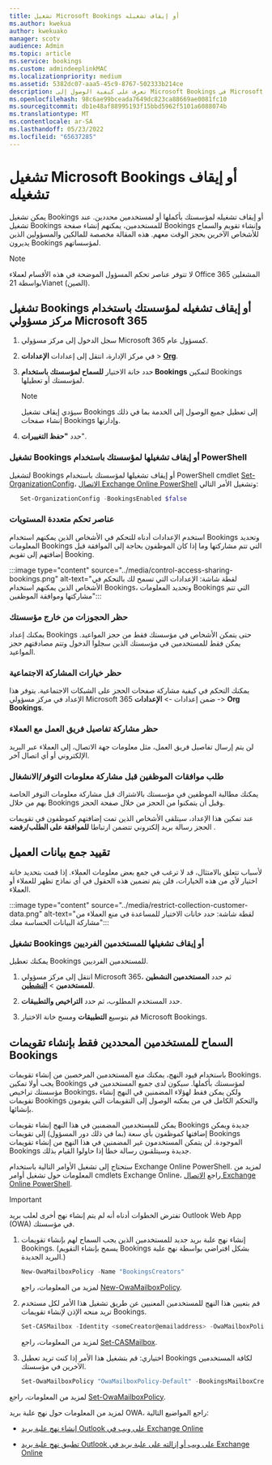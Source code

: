 ```yaml
---
title: تشغيل Microsoft Bookings أو إيقاف تشغيله
ms.author: kwekua
author: kwekuako
manager: scotv
audience: Admin
ms.topic: article
ms.service: bookings
ms.custom: admindeeplinkMAC
ms.localizationpriority: medium
ms.assetid: 5382dc07-aaa5-45c9-8767-502333b214ce
description: تعرف على كيفية الوصول إلى Microsoft Bookings في Microsoft 365.
ms.openlocfilehash: 98c6ae99bceada7649dc823ca88669ae0081fc10
ms.sourcegitcommit: db1e48af88995193f15bbd5962f5101a6088074b
ms.translationtype: MT
ms.contentlocale: ar-SA
ms.lasthandoff: 05/23/2022
ms.locfileid: "65637285"
---
```

# <a name="turn-microsoft-bookings-on-or-off"></a>تشغيل Microsoft Bookings أو إيقاف تشغيله

يمكن تشغيل Bookings أو إيقاف تشغيله لمؤسستك بأكملها أو لمستخدمين محددين. عند تشغيل Bookings للمستخدمين، يمكنهم إنشاء صفحة Bookings وإنشاء تقويم والسماح للأشخاص الآخرين بحجز الوقت معهم. هذه المقالة مخصصة للمالكين والمسؤولين الذين يديرون Bookings لمؤسساتهم.

> [!NOTE]
> لا تتوفر عناصر تحكم المسؤول الموضحة في هذه الأقسام لعملاء Office 365 المشغلين بواسطة 21Vianet (الصين).

## <a name="turn-bookings-on-or-off-for-your-organization-using-the-microsoft-365-admin-center"></a>تشغيل Bookings أو إيقاف تشغيله لمؤسستك باستخدام مركز مسؤولي Microsoft 365

1. سجل الدخول إلى مركز مسؤولي Microsoft 365 كمسؤول عام.

2. في مركز الإدارة، انتقل إلى إعدادات **الإعدادات** \> <a href="https://go.microsoft.com/fwlink/p/?linkid=2053743" target="_blank">**Org**</a>.

3. حدد خانة الاختيار **للسماح لمؤسستك باستخدام Bookings** لتمكين Bookings لمؤسستك أو تعطيلها.

   > [!NOTE]
   > سيؤدي إيقاف تشغيل Bookings إلى تعطيل جميع الوصول إلى الخدمة بما في ذلك إنشاء صفحات Bookings وإدارتها.

4. حدد **"حفظ التغييرات**".

### <a name="turn-bookings-on-or-off-for-your-organization-using-powershell"></a>تشغيل Bookings أو إيقاف تشغيلها لمؤسستك باستخدام PowerShell

لتشغيل Bookings أو إيقاف تشغيلها لمؤسستك باستخدام PowerShell cmdlet [Set-OrganizationConfig](/powershell/module/exchange/set-organizationconfig)، [الاتصال Exchange Online PowerShell](/powershell/exchange/connect-to-exchange-online-powershell) وتشغيل الأمر التالي:

```PowerShell
   Set-OrganizationConfig -BookingsEnabled $false
```

### <a name="granular-controls"></a>عناصر تحكم متعددة المستويات

استخدم الإعدادات أدناه للتحكم في الأشخاص الذين يمكنهم استخدام Bookings وتحديد المعلومات Bookings التي تتم مشاركتها وما إذا كان الموظفون بحاجة إلى الموافقة قبل إضافتهم إلى تقويم Booking.

:::image type="content" source="../media/control-access-sharing-bookings.png" alt-text="لقطة شاشة: الإعدادات التي تسمح لك بالتحكم في الأشخاص الذين يمكنهم استخدام Bookings، وتحديد المعلومات Bookings التي تتم مشاركتها وموافقة الموظفين":::

### <a name="block-bookings-from-outside-your-organization"></a>حظر الحجوزات من خارج مؤسستك

يمكنك إعداد Bookings حتى يتمكن الأشخاص في مؤسستك فقط من حجز المواعيد. يمكن فقط للمستخدمين في مؤسستك الذين سجلوا الدخول وتتم مصادقتهم حجز المواعيد.

### <a name="block-social-sharing-options"></a>حظر خيارات المشاركة الاجتماعية

يمكنك التحكم في كيفية مشاركة صفحات الحجز على الشبكات الاجتماعية. يتوفر هذا الإعداد في مركز مسؤولي Microsoft 365 ضمن إعدادات  -> **الإعدادات** ->  **Org** **Bookings**.

### <a name="block-sharing-staff-details-with-customers"></a>حظر مشاركة تفاصيل فريق العمل مع العملاء

لن يتم إرسال تفاصيل فريق العمل، مثل معلومات جهة الاتصال، إلى العملاء عبر البريد الإلكتروني أو أي اتصال آخر.

### <a name="require-staff-approvals-before-sharing-freebusy-information"></a>طلب موافقات الموظفين قبل مشاركة معلومات التوفر/الانشغال

يمكنك مطالبة الموظفين في مؤسستك بالاشتراك قبل مشاركة معلومات التوفر الخاصة بهم من خلال Bookings وقبل أن يتمكنوا من الحجز من خلال صفحة الحجز.

عند تمكين هذا الإعداد، سيتلقى الأشخاص الذين تمت إضافتهم كموظفون في تقويمات الحجز رسالة بريد إلكتروني تتضمن ارتباطا **للموافقة على الطلب/رفضه** .

## <a name="restrict-collection-of-customer-data"></a>تقييد جمع بيانات العميل

لأسباب تتعلق بالامتثال، قد لا ترغب في جمع بعض معلومات العملاء. إذا قمت بتحديد خانة اختيار لأي من هذه الخيارات، فلن يتم تضمين هذه الحقول في أي نماذج تظهر للعملاء أو العملاء.

:::image type="content" source="../media/restrict-collection-customer-data.png" alt-text="لقطة شاشة: حدد خانات الاختيار للمساعدة في منع العملاء من مشاركة البيانات الحساسة معك":::

### <a name="turn-bookings-on-or-off-for-individual-users"></a>تشغيل Bookings أو إيقاف تشغيلها للمستخدمين الفرديين

يمكنك تعطيل Bookings للمستخدمين الفرديين.

1. انتقل إلى مركز مسؤولي Microsoft 365، ثم حدد **المستخدمين النشطين للمستخدمين** \> <a href="https://go.microsoft.com/fwlink/p/?linkid=834822" target="_blank">**النشطين**</a>.

1. حدد المستخدم المطلوب، ثم حدد **التراخيص والتطبيقات**.

1. قم بتوسيع **التطبيقات** ومسح خانة الاختيار Microsoft Bookings.

## <a name="allow-only-selected-users-to-create-bookings-calendars"></a>السماح للمستخدمين المحددين فقط بإنشاء تقويمات Bookings

باستخدام قيود النهج، يمكنك منع المستخدمين المرخصين من إنشاء تقويمات Bookings. يجب أولا تمكين Bookings لمؤسستك بأكملها. سيكون لدى جميع المستخدمين في مؤسستك تراخيص Bookings، ولكن يمكن فقط لهؤلاء المضمنين في النهج إنشاء تقويمات Bookings والتحكم الكامل في من يمكنه الوصول إلى التقويمات التي يقومون بإنشائها.

يمكن للمستخدمين المضمنين في هذا النهج إنشاء تقويمات Bookings جديدة ويمكن إضافتها كموظفون بأي سعة (بما في ذلك دور المسؤول) إلى تقويمات Bookings الموجودة. لن يتمكن المستخدمون غير المضمنين في هذا النهج من إنشاء تقويمات Bookings جديدة وسيتلقىون رسالة خطأ إذا حاولوا القيام بذلك.

ستحتاج إلى تشغيل الأوامر التالية باستخدام Exchange Online PowerShell. لمزيد من المعلومات حول تشغيل أوامر cmdlets Exchange Online، راجع [الاتصال Exchange Online PowerShell](/powershell/exchange/connect-to-exchange-online-powershell).

> [!IMPORTANT]
> تفترض الخطوات أدناه أنه لم يتم إنشاء نهج أخرى لعلب بريد Outlook Web App (OWA) في مؤسستك.

1. إنشاء نهج علبة بريد جديد للمستخدمين الذين يجب السماح لهم بإنشاء تقويمات Bookings. (يسمح بإنشاء التقويم Bookings بشكل افتراضي بواسطة نهج علبة البريد الجديدة.)

   ```PowerShell
   New-OwaMailboxPolicy -Name "BookingsCreators"
   ```

   لمزيد من المعلومات، راجع [New-OwaMailboxPolicy](/powershell/module/exchange/new-owamailboxpolicy).

2. قم بتعيين هذا النهج للمستخدمين المعنيين عن طريق تشغيل هذا الأمر لكل مستخدم تريد منحه الإذن لإنشاء تقويمات Bookings.

   ```PowerShell
   Set-CASMailbox -Identity <someCreator@emailaddress> -OwaMailboxPolicy "BookingsCreators"
   ```

   لمزيد من المعلومات، راجع [Set-CASMailbox](/powershell/module/exchange/set-casmailbox).

3. اختياري: قم بتشغيل هذا الأمر إذا كنت تريد تعطيل Bookings لكافة المستخدمين الآخرين في مؤسستك.

   ```PowerShell
   Set-OwaMailboxPolicy "OwaMailboxPolicy-Default" -BookingsMailboxCreationEnabled:$false
   ```

لمزيد من المعلومات، راجع [Set-OwaMailboxPolicy](/powershell/module/exchange/set-owamailboxpolicy).

لمزيد من المعلومات حول نهج علبة بريد OWA، راجع المواضيع التالية:

- [إنشاء نهج علبة بريد Outlook على ويب في Exchange Online](/exchange/clients-and-mobile-in-exchange-online/outlook-on-the-web/create-outlook-web-app-mailbox-policy)

- [تطبيق نهج علبة بريد Outlook على ويب أو إزالته على علبة بريد في Exchange Online](/exchange/clients-and-mobile-in-exchange-online/outlook-on-the-web/create-outlook-web-app-mailbox-policy)
